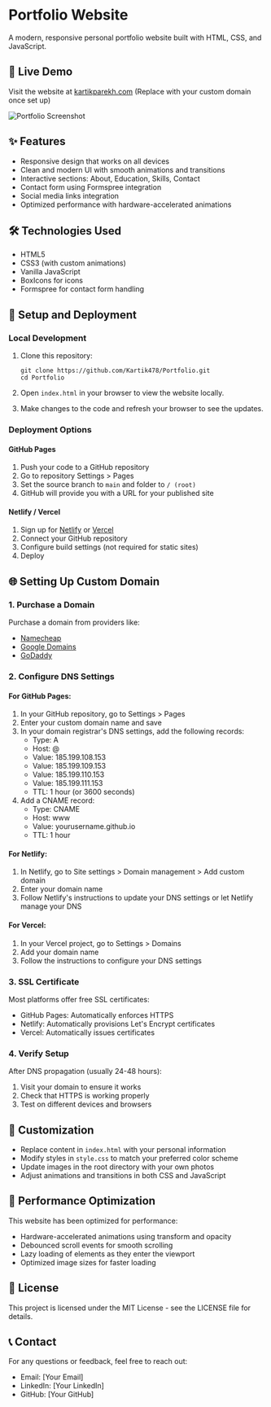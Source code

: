 # Portfolio Website

A modern, responsive personal portfolio website built with HTML, CSS, and JavaScript.

## 🔗 Live Demo

Visit the website at [kartikparekh.com](https://kartikparekh.com) (Replace with your custom domain once set up)

![Portfolio Screenshot](screenshot.png)

## ✨ Features

- Responsive design that works on all devices
- Clean and modern UI with smooth animations and transitions
- Interactive sections: About, Education, Skills, Contact
- Contact form using Formspree integration
- Social media links integration
- Optimized performance with hardware-accelerated animations

## 🛠️ Technologies Used

- HTML5
- CSS3 (with custom animations)
- Vanilla JavaScript
- BoxIcons for icons
- Formspree for contact form handling

## 🚀 Setup and Deployment

### Local Development

1. Clone this repository:
   ```
   git clone https://github.com/Kartik478/Portfolio.git
   cd Portfolio
   ```

2. Open `index.html` in your browser to view the website locally.

3. Make changes to the code and refresh your browser to see the updates.

### Deployment Options

#### GitHub Pages

1. Push your code to a GitHub repository
2. Go to repository Settings > Pages
3. Set the source branch to `main` and folder to `/ (root)`
4. GitHub will provide you with a URL for your published site

#### Netlify / Vercel

1. Sign up for [Netlify](https://www.netlify.com/) or [Vercel](https://vercel.com/)
2. Connect your GitHub repository
3. Configure build settings (not required for static sites)
4. Deploy

## 🌐 Setting Up Custom Domain

### 1. Purchase a Domain

Purchase a domain from providers like:
- [Namecheap](https://www.namecheap.com)
- [Google Domains](https://domains.google)
- [GoDaddy](https://www.godaddy.com)

### 2. Configure DNS Settings

#### For GitHub Pages:

1. In your GitHub repository, go to Settings > Pages
2. Enter your custom domain name and save
3. In your domain registrar's DNS settings, add the following records:
   - Type: A
   - Host: @
   - Value: 185.199.108.153
   - Value: 185.199.109.153
   - Value: 185.199.110.153
   - Value: 185.199.111.153
   - TTL: 1 hour (or 3600 seconds)
4. Add a CNAME record:
   - Type: CNAME
   - Host: www
   - Value: yourusername.github.io
   - TTL: 1 hour

#### For Netlify:

1. In Netlify, go to Site settings > Domain management > Add custom domain
2. Enter your domain name
3. Follow Netlify's instructions to update your DNS settings or let Netlify manage your DNS

#### For Vercel:

1. In your Vercel project, go to Settings > Domains
2. Add your domain name
3. Follow the instructions to configure your DNS settings

### 3. SSL Certificate

Most platforms offer free SSL certificates:
- GitHub Pages: Automatically enforces HTTPS
- Netlify: Automatically provisions Let's Encrypt certificates
- Vercel: Automatically issues certificates

### 4. Verify Setup

After DNS propagation (usually 24-48 hours):
1. Visit your domain to ensure it works
2. Check that HTTPS is working properly
3. Test on different devices and browsers

## 🔧 Customization

- Replace content in `index.html` with your personal information
- Modify styles in `style.css` to match your preferred color scheme
- Update images in the root directory with your own photos
- Adjust animations and transitions in both CSS and JavaScript

## 📝 Performance Optimization

This website has been optimized for performance:
- Hardware-accelerated animations using transform and opacity
- Debounced scroll events for smooth scrolling
- Lazy loading of elements as they enter the viewport
- Optimized image sizes for faster loading

## 📄 License

This project is licensed under the MIT License - see the LICENSE file for details.

## 📞 Contact

For any questions or feedback, feel free to reach out:
- Email: [Your Email]
- LinkedIn: [Your LinkedIn]
- GitHub: [Your GitHub]
